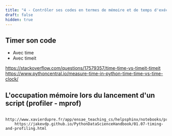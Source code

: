 ```yaml
---
title: "4 - Contrôler ses codes en termes de mémoire et de temps d'exécution"
draft: false
hidden: true
---
```


## Timer son code 

* Avec time
* Avec timeit

https://stackoverflow.com/questions/17579357/time-time-vs-timeit-timeit
https://www.pythoncentral.io/measure-time-in-python-time-time-vs-time-clock/

## L'occupation mémoire lors du lancement d'un script (profiler - mprof)

        http://www.xavierdupre.fr/app/ensae_teaching_cs/helpsphinx/notebooks/profiling_example.html
        https://jakevdp.github.io/PythonDataScienceHandbook/01.07-timing-and-profiling.html


